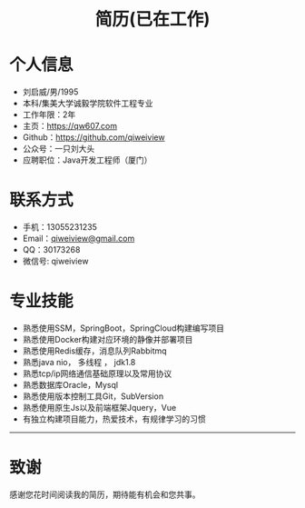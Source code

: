 
# <center style="font-size:30px">简历(已在工作)</center>
# 个人信息

 - 刘启威/男/1995
 - 本科/集美大学诚毅学院软件工程专业
 - 工作年限：2年
 - 主页：https://qw607.com 
 - Github：https://github.com/qiweiview
 - 公众号：一只刘大头
 - 应聘职位：Java开发工程师（厦门）
 


# 联系方式

- 手机：13055231235
- Email：qiweiview@gmail.com 
- QQ：30173268
- 微信号: qiweiview


# 专业技能
* 熟悉使用SSM，SpringBoot，SpringCloud构建编写项目
* 熟悉使用Docker构建对应环境的静像并部署项目
* 熟悉使用Redis缓存，消息队列Rabbitmq
* 熟悉java nio， 多线程 ， jdk1.8
* 熟悉tcp/ip网络通信基础原理以及常用协议
* 熟悉数据库Oracle，Mysql
* 熟悉使用版本控制工具Git，SubVersion
* 熟悉使用原生Js以及前端框架Jquery，Vue
* 有独立构建项目能力，热爱技术，有规律学习的习惯







      
---      
# 致谢
感谢您花时间阅读我的简历，期待能有机会和您共事。
      
